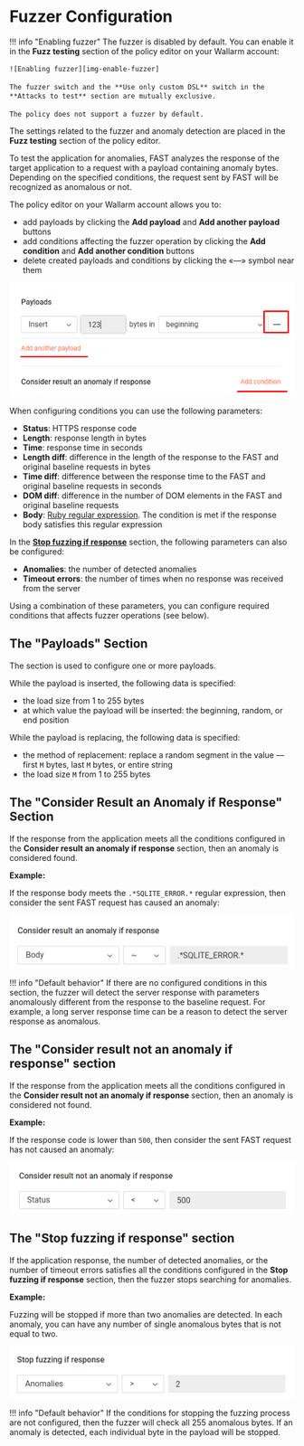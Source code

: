 [img-enable-fuzzer]:            ../../../images/operations/common/test-policy/fuzzer/fuzzer-slider.png
[img-manipulate-items]:         ../../../images/operations/common/test-policy/fuzzer/manipulate-fuzzer-items.png
[img-anomaly-condition]:        ../../../images/operations/common/test-policy/fuzzer/anomaly-condition.png
[img-not-anomaly-condition]:    ../../../images/operations/common/test-policy/fuzzer/not-anomaly-condition.png
[img-stop-condition]:           ../../../images/operations/common/test-policy/fuzzer/stop-condition.png

[link-ruby-regexp]:             http://ruby-doc.org/core-2.6.1/doc/regexp_rdoc.html      

[anchor-payloads-section]:      #the-payloads-section
[anchor-anomaly-section]:       #the-consider-result-an-anomaly-if-response-section
[anchor-not-anomaly-section]:   #the-consider-result-not-an-anomaly-if-response-section
[anchor-stop-section]:          #the-stop-fuzzing-if-response-section

# Fuzzer Configuration

!!! info "Enabling fuzzer"
    The fuzzer is disabled by default. You can enable it in the **Fuzz testing** section of the policy editor on your Wallarm account:
    
    ![Enabling fuzzer][img-enable-fuzzer]

    The fuzzer switch and the **Use only custom DSL** switch in the **Attacks to test** section are mutually exclusive.

    The policy does not support a fuzzer by default.

The settings related to the fuzzer and anomaly detection are placed in the **Fuzz testing** section of the policy editor.

To test the application for anomalies, FAST analyzes the response of the target application to a request with a payload containing anomaly bytes. Depending on the specified conditions, the request sent by FAST will be recognized as anomalous or not.

The policy editor on your Wallarm account allows you to:

* add payloads by clicking the **Add payload** and **Add another payload** buttons
* add conditions affecting the fuzzer operation by clicking the **Add condition** and **Add another condition** buttons
* delete created payloads and conditions by clicking the «—» symbol near them

![Payload and condition management][img-manipulate-items]

When configuring conditions you can use the following parameters:

* **Status**: HTTPS response code
* **Length**: response length in bytes
* **Time**: response time in seconds
* **Length diff**: difference in the length of the response to the FAST and original baseline requests in bytes
* **Time diff**: difference between the response time to the FAST and original baseline requests in seconds
* **DOM diff**: difference in the number of DOM elements in the FAST and original baseline requests
* **Body**: [Ruby regular expression][link-ruby-regexp]. The condition is met if the response body satisfies this regular expression

In the [**Stop fuzzing if response**][anchor-stop-section] section, the following parameters can also be configured:

* **Anomalies**: the number of detected anomalies
* **Timeout errors**: the number of times when no response was received from the server

Using a combination of these parameters, you can configure required conditions that affects fuzzer operations (see below).

## The "Payloads" Section

The section is used to configure one or more payloads.

While the payload is inserted, the following data is specified:

* the load size from 1 to 255 bytes
* at which value the payload will be inserted: the beginning, random, or end position

While the payload is replacing, the following data is specified:

* the method of replacement: replace a random segment in the value — first `M` bytes, last `M` bytes, or entire string
* the load size `M` from 1 to 255 bytes


## The "Consider Result an Anomaly if Response" Section

If the response from the application meets all the conditions configured in the **Consider result an anomaly if response** section, then an anomaly is considered found.

**Example:**

If the response body meets the `.*SQLITE_ERROR.*` regular expression, then consider the sent FAST request has caused an anomaly:

![Condition example][img-anomaly-condition]

!!! info "Default behavior"
    If there are no configured conditions in this section, the fuzzer will detect the server response with parameters anomalously different from the response to the baseline request. For example, a long server response time can be a reason to detect the server response as anomalous.

## The "Consider result not an anomaly if response" section

If the response from the application meets all the conditions configured in the **Consider result not an anomaly if response** section, then an anomaly is considered not found.

**Example:**

If the response code is lower than `500`, then consider the sent FAST request has not caused an anomaly:

![Condition example][img-not-anomaly-condition]

## The "Stop fuzzing if response" section

If the application response, the number of detected anomalies, or the number of timeout errors satisfies all the conditions configured in the **Stop fuzzing if response** section, then the fuzzer stops searching for anomalies.

**Example:**

Fuzzing will be stopped if more than two anomalies are detected. In each anomaly, you can have any number of single anomalous bytes that is not equal to two.

![Condition example][img-stop-condition]

!!! info "Default behavior"
    If the conditions for stopping the fuzzing process are not configured, then the fuzzer will check all 255 anomalous bytes. If an anomaly is detected, each individual byte in the payload will be stopped.
